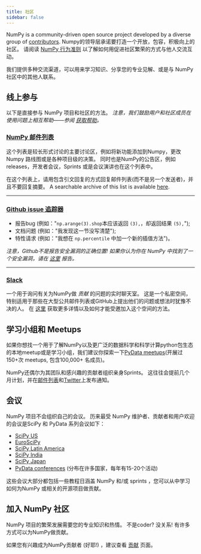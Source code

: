 ```yaml
---
title: 社区
sidebar: false
---
```


NumPy is a community-driven open source project developed by a diverse group of [contributors](/gallery/team.html). Numpy的领导层承诺要打造一个开放，包容，积极向上的社区。 请阅读 [ NumPy 行为准则](/code-of-conduct) 以了解如何用促进社区繁荣的方式与他人交流互动。

我们提供多种交流渠道，可以用来学习知识、分享您的专业见解、或是与 NumPy 社区中的其他人联系。


## 线上参与

以下是直接参与 NumPy 项目和社区的方法。 _注意，我们鼓励用户和社区成员在使用问题上相互帮助——参阅 [获取帮助](/gethelp)。_


### [NumPy 邮件列表](https://mail.python.org/mailman/listinfo/numpy-discussion)

这个列表是较长形式讨论的主要讨论区，例如将新功能添加到Numpy，更改Numpy 路线图或是各种项目级的决策。 同时也是NumPy的公告区，例如releases，开发者会议，Sprints 或是会议演讲也在这个列表中。

在这个列表上，请用包含引文回复的方式回复邮件列表(而不是另一个发送者)，并且不要回复摘要。 A searchable archive of this list is available [here](https://mail.python.org/archives/list/numpy-discussion@python.org/).

***

### [Github issue 追踪器](https://github.com/numpy/numpy/issues)

- 报告bug (例如："`np.arange(3).shop`本应该返回 `(3),`，却返回结果 `(5),`");
- 文档问题 (例如："我发现这一节没写清楚");
- 特性请求 (例如："我想在 `np.percentile` 中加一个新的插值方法")。

_注意，Github不是报告安全漏洞的正确位置! 如果你认为你在 NumPy 中找到了一个安全漏洞，请在 [这里](https://tidelift.com/docs/security) 报告。_

***

### [Slack](https://numpy-team.slack.com)

一个用于询问有关为NumPy做 _贡献_ 的问题的实时聊天室。 这是一个私密空间，特别适用于那些在大型公共邮件列表或GitHub上提出他们的问题或想法时犹豫不决的人。 在 [这里](https://numpy.org/devdocs/dev/index.html#contributing-to-numpy) 获取更多详情以及如何才能受邀加入这个空间的方法。


## 学习小组和 Meetups

如果你想找一个用于了解NumPy以及更广泛的数据科学和科学计算python包生态的本地meetup或是学习小组，我们建议你探索一下[PyData meetups](https://www.meetup.com/pro/pydata/)(开展过150+次 meetups, 包含100,000+ 名成员)。

NumPy还偶尔为其团队和感兴趣的贡献者组织亲身Sprints。 这往往会提前几个月计划，并在[邮件列表](https://mail.python.org/mailman/listinfo/numpy-discussion)和[Twitter](https://twitter.com/numpy_team)上发布通知。


## 会议

NumPy 项目不会组织自己的会议。 历来最受 NumPy 维护者、贡献者和用户欢迎的会议是SciPy 和 PyData 系列会议如下：

- [SciPy US](https://conference.scipy.org)
- [EuroSciPy](https://www.euroscipy.org)
- [SciPy Latin America](https://www.scipyla.org)
- [SciPy India](https://scipy.in)
- [SciPy Japan](https://conference.scipy.org)
- [PyData conferences](https://pydata.org/event-schedule/) (分布在许多国家，每年有15-20个活动)

这些会议大部分都包括一些教程日涵盖 NumPy 和/或 sprints ，您可以从中学习如何为NumPy 或相关的开源项目做贡献。


## 加入 NumPy 社区

NumPy 项目的繁荣发展需要您的专业知识和热情。 不是coder? 没关系! 有许多方式可以为NumPy做贡献。

如果您有兴趣成为NumPy贡献者 (好耶!) ，建议查看 [贡献](/contribute) 页面。

